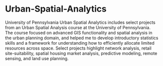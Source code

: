 # Urban-Spatial-Analytics
University of Pennsylvania
Urban Spatial Analytics includes select projects from an Urban Spatial Analysis course at the University of Pennsylvania.
The course focused on advanced GIS functionality and spatial analysis in the urban planning domain, and helped me to 
develop introductory statistics skills and a framework for understanding how to efficiently allocate limited resources across 
space. Select projects highlight network analysis, retail site-suitability, spatial housing market analysis, 
predictive modeling, remote sensing, and land use planning.
